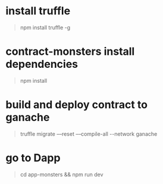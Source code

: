 # install truffle

> npm install truffle -g

# contract-monsters install dependencies

> npm install

# build and deploy contract to ganache 

> truffle migrate ––reset ––compile-all --network ganache


# go to Dapp

> cd app-monsters && npm run dev